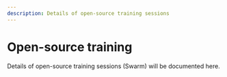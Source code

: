 ```yaml
---
description: Details of open-source training sessions
---
```


# Open-source training

Details of open-source training sessions \(Swarm\) will be documented here.

